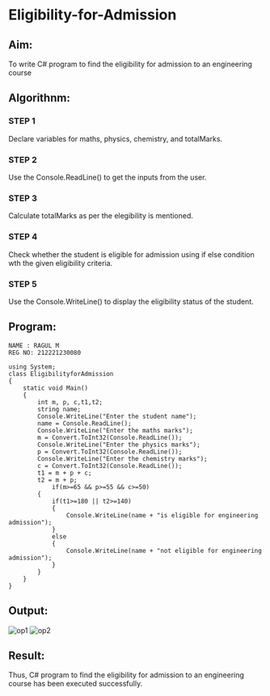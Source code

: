 # Eligibility-for-Admission

## Aim:
To write C# program to find the eligibility for admission to an engineering course

## Algorithnm:
### STEP 1
Declare variables for maths, physics, chemistry, and totalMarks.
### STEP 2
Use the Console.ReadLine() to get the inputs from the user.
### STEP 3
Calculate totalMarks as per the elegibility is mentioned.
### STEP 4
Check whether the student is eligible for admission using if else condition wth the given eligibility criteria.
### STEP 5
Use the Console.WriteLine() to display the eligibility status of the student.

## Program:
~~~
NAME : RAGUL M
REG NO: 212221230080
~~~
~~~
using System;
class EligibilityforAdmission
{
    static void Main()
    {
        int m, p, c,t1,t2;
        string name;
        Console.WriteLine("Enter the student name");
        name = Console.ReadLine();
        Console.WriteLine("Enter the maths marks");
        m = Convert.ToInt32(Console.ReadLine());
        Console.WriteLine("Enter the physics marks");
        p = Convert.ToInt32(Console.ReadLine());
        Console.WriteLine("Enter the chemistry marks");
        c = Convert.ToInt32(Console.ReadLine());
        t1 = m + p + c;
        t2 = m + p;
            if(m>=65 && p>=55 && c>=50)
        {
            if(t1>=180 || t2>=140)
            {
                Console.WriteLine(name + "is eligible for engineering admission");
            }
            else
            {
                Console.WriteLine(name + "not eligible for engineering admission");
            }
        }
    }
}
~~~


## Output:
![op1](https://user-images.githubusercontent.com/94881918/225387705-337acc5b-c338-4014-ae56-e8b11637f056.jpg)
![op2](https://user-images.githubusercontent.com/94881918/225387805-4f8565e6-4da1-4a14-9a08-5adf23faa99d.jpg)


## Result:
Thus, C# program to find the eligibility for admission to an engineering course has been executed successfully.
